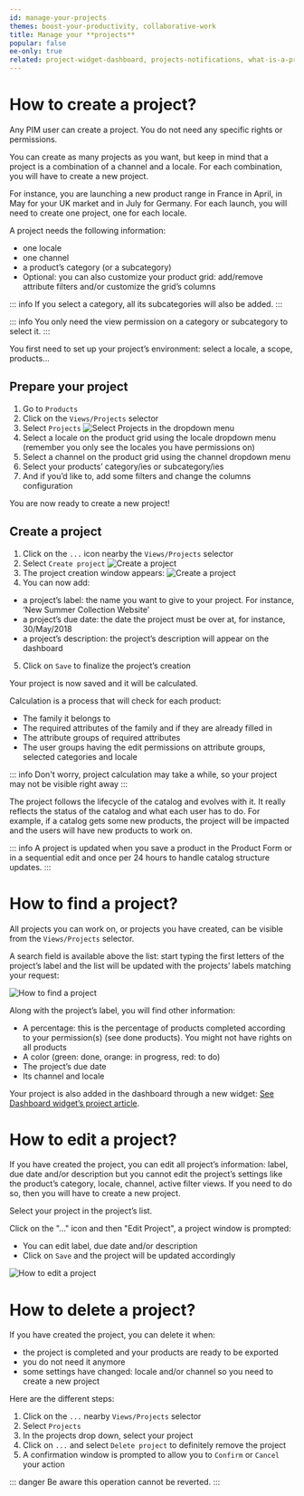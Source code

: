 ```yaml
---
id: manage-your-projects
themes: boost-your-productivity, collaborative-work
title: Manage your **projects**
popular: false
ee-only: true
related: project-widget-dashboard, projects-notifications, what-is-a-project
---
```


# How to create a project?

Any PIM user can create a project. You do not need any specific rights or permissions.

You can create as many projects as you want, but keep in mind that a project is a combination of a channel and a locale. For each combination, you will have to create a new project.

For instance, you are launching a new product range in France in April, in May for your UK market and in July for Germany. For each launch, you will need to create one project, one for each locale.

A project needs the following information:
- one locale
- one channel
- a product’s category (or a subcategory)
- Optional: you can also customize your product grid: add/remove attribute filters and/or customize the grid’s columns

::: info
If you select a category, all its subcategories will also be added.
:::

::: info
You only need the view permission on a category or subcategory to select it.
:::

You first need to set up your project’s environment: select a locale, a scope, products...

## Prepare your project
1.  Go to `Products`
1.  Click on the `Views/Projects` selector
1.  Select `Projects`
![Select Projects in the dropdown menu](https://github.com/akeneo/pim-helpcenter/blob/6500d684b1694e44619272f2f29ddc8969455e25/content/md/productivity/img/Products-DropdownViewsProducts.png)
1.  Select a locale on the product grid using the locale dropdown menu (remember you only see the locales you have permissions on)
1.  Select a channel on the product grid using the channel dropdown menu
1.  Select your products’ category/ies or subcategory/ies
1.  And if you’d like to, add some filters and change the columns configuration

You are now ready to create a new project!

## Create a project

1. Click on the `...` icon nearby the `Views/Projects` selector
1. Select `Create project`
![Create a project](https://github.com/akeneo/pim-helpcenter/blob/6500d684b1694e44619272f2f29ddc8969455e25/content/md/productivity/img/Products_CreateProjectsDropdown.png)
1.  The project creation window appears:
![Create a project](https://github.com/akeneo/pim-helpcenter/blob/6500d684b1694e44619272f2f29ddc8969455e25/content/md/productivity/img/Products_CreateProjectsWizard1.png)
1.  You can now add:
  *   a project’s label: the name you want to give to your project. For instance, ‘New Summer Collection Website’
  *   a project’s due date: the date the project must be over at, for instance, 30/May/2018
  *   a project’s description: the project’s description will appear on the dashboard
5.  Click on `Save` to finalize the project’s creation

Your project is now saved and it will be calculated.

Calculation is a process that will check for each product:
- The family it belongs to
- The required attributes of the family and if they are already filled in
- The attribute groups of required attributes
- The user groups having the edit permissions on attribute groups, selected categories and locale

::: info
Don't worry, project calculation may take a while, so your project may not be visible right away
:::

The project follows the lifecycle of the catalog and evolves with it. It really reflects the status of the catalog and what each user has to do. For example, if a catalog gets some new products, the project will be impacted and the users will have new products to work on.

::: info
A project is updated when you save a product in the Product Form or in a sequential edit and once per 24 hours to handle catalog structure updates.
:::

# How to find a project?

All projects you can work on, or projects you have created, can be visible from the `Views/Projects` selector.

A search field is available above the list: start typing the first letters of the project’s label and the list will be updated with the projects’ labels matching your request:

![How to find a project](https://github.com/akeneo/pim-helpcenter/blob/6500d684b1694e44619272f2f29ddc8969455e25/content/md/productivity/img/Products_SearchProjectsDropdown.gif)

Along with the project’s label, you will find other information:
- A percentage: this is the percentage of products completed according to your permission(s) (see done products). You might not have rights on all products
- A color (green: done, orange: in progress, red: to do)
- The project’s due date
- Its channel and locale

Your project is also added in the dashboard through a new widget: [See Dashboard widget’s project article](/articles/project-widget-dashboard.html).

# How to edit a project?

If you have created the project, you can edit all project’s information: label, due date and/or description but you cannot edit the project’s settings like the product’s category, locale, channel, active filter views. If you need to do so, then you will have to create a new project.

Select your project in the project’s list.

Click on the "..." icon and then "Edit Project", a project window is prompted:
- You can edit label, due date and/or description
- Click on `Save` and the project will be updated accordingly

![How to edit a project](https://github.com/akeneo/pim-helpcenter/blob/6500d684b1694e44619272f2f29ddc8969455e25/content/md/productivity/img/Products_EditProjects.gif)

# How to delete a project?

If you have created the project, you can delete it when:
- the project is completed and your products are ready to be exported
- you do not need it anymore
- some settings have changed: locale and/or channel so you need to create a new project

Here are the different steps:
1. Click on the `...` nearby `Views/Projects` selector
1. Select `Projects`
1. In the projects drop down, select your project
1. Click on `...` and select `Delete project` to definitely remove the project
1. A confirmation window is prompted to allow you to `Confirm` or `Cancel` your action

::: danger
Be aware this operation cannot be reverted.
:::

